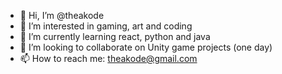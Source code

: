 - 👋 Hi, I’m @theakode
- 👀 I’m interested in gaming, art and coding
- 🌱 I’m currently learning react, python and java
- 💞️ I’m looking to collaborate on Unity game projects (one day)
- 📫 How to reach me: theakode@gmail.com

<!---
theakode/theakode is a ✨ special ✨ repository because its `README.md` (this file) appears on your GitHub profile.
You can click the Preview link to take a look at your changes.
--->
